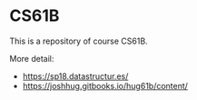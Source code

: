# CS61B

This is a repository of course CS61B.

More detail:

- https://sp18.datastructur.es/
- https://joshhug.gitbooks.io/hug61b/content/
